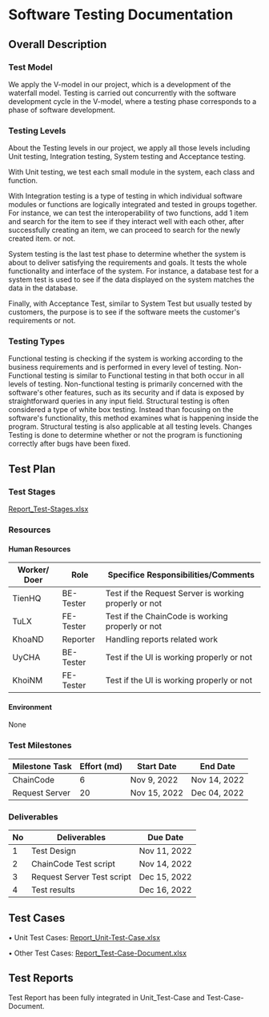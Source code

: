 # Software Testing Documentation

## Overall Description

### Test Model
We apply the V-model in our project, which is a development of the waterfall model. Testing is carried out concurrently with the software development cycle in the V-model, where a testing phase corresponds to a phase of software development.


### Testing Levels
About the Testing levels in our project, we apply all those levels including Unit testing, Integration testing, System testing and Acceptance testing.

With Unit testing, we test each small module in the system, each class and function.

With Integration testing is a type of testing in which individual software modules or functions are logically integrated and tested in groups together. For instance, we can test the interoperability of two functions, add 1 item and search for the item to see if they interact well with each other, after successfully creating an item, we can proceed to search for the newly created item. or not.

System testing is the last test phase to determine whether the system is about to deliver satisfying the requirements and goals. It tests the whole functionality and interface of the system. For instance, a database test for a system test is used to see if the data displayed on the system matches the data in the database.

Finally, with Acceptance Test, similar to System Test but usually tested by customers, the purpose is to see if the software meets the customer's requirements or not.


### Testing Types
Functional testing is checking if the system is working according to the business requirements and is performed in every level of testing.
Non-Functional testing is similar to Functional testing in that both occur in all levels of testing. Non-functional testing is primarily concerned with the software's other features, such as its security and if data is exposed by straightforward queries in any input field.
Structural testing is often considered a type of white box testing. Instead than focusing on the software's functionality, this method examines what is happening inside the program. Structural testing is also applicable at all testing levels.
Changes Testing is done to determine whether or not the program is functioning correctly after bugs have been fixed.


## Test Plan

### Test Stages
[Report_Test-Stages.xlsx](excel/Report_Test-Stages.xlsx)


### Resources

#### Human Resources
| Worker/ Doer | Role    | Specifice Responsibilities/Comments                 |
|--------------|---------|-----------------------------------------------------|
| TienHQ       |BE-Tester|Test if the Request Server is working properly or not|
| TuLX         |FE-Tester|Test if the ChainCode is working properly or not     |
| KhoaND       |Reporter |Handling reports related work                        |
| UyCHA        |BE-Tester|Test if the UI is working properly or not            |
| KhoiNM       |FE-Tester|Test if the UI is working properly or not            |


#### Environment
None


### Test Milestones
| Milestone Task | Effort (md) | Start Date | End Date   |
|----------------|-------------|------------|------------|
|ChainCode       |6            |Nov 9, 2022 |Nov 14, 2022|
|Request Server  |20           |Nov 15, 2022|Dec 04, 2022|


### Deliverables
| No | Deliverables               | Due Date     |
|----|----------------------------|--------------|
| 1  | Test Design                | Nov 11, 2022 |
| 2  | ChainCode Test script      | Nov 14, 2022 |
| 3  | Request Server Test script | Dec 15, 2022 |
| 4  | Test results               | Dec 16, 2022 |


## Test Cases
•	Unit Test Cases: [Report_Unit-Test-Case.xlsx](excel/Report_Unit-Test-Case.xlsx)

•	Other Test Cases: [Report_Test-Case-Document.xlsx](excel/Report_Test-Case-Document.xlsx)


## Test Reports
Test Report has been fully integrated in Unit_Test-Case and Test-Case-Document.

